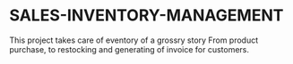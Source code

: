 # SALES-INVENTORY-MANAGEMENT
This project takes care of eventory of a grossry story
From product purchase, to restocking and generating of invoice for customers.
